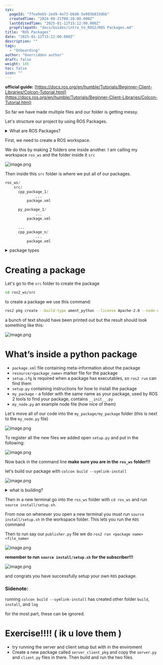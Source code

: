 ```yaml
---
sys:
  pageId: "7fea9eb5-2ed9-4e73-b6d6-5e093b833dbb"
  createdTime: "2024-08-21T00:28:00.000Z"
  lastEditedTime: "2025-01-12T15:12:00.000Z"
  propFilepath: "docs/Guides/intro_to_ROS2/ROS Packages.md"
title: "ROS Packages"
date: "2025-01-12T15:12:00.000Z"
description: ""
tags:
  - "Onboarding"
author: "Overridden author"
draft: false
weight: 145
toc: false
icon: ""
---
```


**official guide:** [https://docs.ros.org/en/humble/Tutorials/Beginner-Client-Libraries/Colcon-Tutorial.html](https://docs.ros.org/en/humble/Tutorials/Beginner-Client-Libraries/Colcon-Tutorial.html)

So far we have made multiple files and our folder is getting messy.

Let's structure our project by using ROS Packages.

<details>

<summary>What are ROS Packages?</summary>

ROS Packages are, as the name implies, packages of code that are highly sharable between ROS developers.

They consist of a folder, `package.xml` file, and source code

```python
      cpp_package_1/
		      ... imagine much code files here ..
          package.xml
```

</details>

First, we need to create a ROS workspace.

We do this by making 2 folders one inside another. I am calling my workspace `ros_ws` and the folder inside it `src`

![image.png](https://prod-files-secure.s3.us-west-2.amazonaws.com/d518164a-d88e-44d1-a4ee-3adb3bd8bce0/70706947-fd18-4537-a67b-e12946812d31/image.png?X-Amz-Algorithm=AWS4-HMAC-SHA256&X-Amz-Content-Sha256=UNSIGNED-PAYLOAD&X-Amz-Credential=ASIAZI2LB466QBAWDPU3%2F20250703%2Fus-west-2%2Fs3%2Faws4_request&X-Amz-Date=20250703T150949Z&X-Amz-Expires=3600&X-Amz-Security-Token=IQoJb3JpZ2luX2VjEA8aCXVzLXdlc3QtMiJIMEYCIQCeTqwvFE7nAwE4bcUrFvdTB9%2F63seOVEIH9zAsiHw6CAIhAJYuVYp3Xo3XFbs18QMoQByOa%2Fn0bvYezoKgPOByrNC8Kv8DCBgQABoMNjM3NDIzMTgzODA1IgyUaYjDlPADpsr6Hn4q3APCnrnS%2Fc8V0Fq0lQmxnucuteOAKF9E6KrjsJ9RpvF0qOdIlJiThGGQ2MT5DdwYORM5dwcXqHoDw0ls4ndmglxDMEBglPQm5%2FzYDqrH6m7CgwTnVRALU%2B%2FVFPQqGuCDYkewdeiHqEeZXw2YaBprh3jVPsWaAsaAABfw1anfyEepWfWZtOZrcitwEml6gi%2B4oPvtflnZ%2FxcrK%2BpANVhRIQAkustv%2F%2BxJaHISJ3gHN02z41%2BZjqWnAuedfghicqHD8838MWmGCyF03J7SmFwWJGngYXEf%2FtzVi5PJriuPlFGo%2FYU3%2Bf6aLDwHtCIcqPG%2FrYHwdDXi8uqyioSU43H8QOkY1Sz4fGf3dvBaB7AZtdYdeR0J83CQEFKbHH3Gz5ks55UinSdQRI%2Ff6Mo7yp%2BMzXU2Y%2BzcBBBdr4vtRvCvGScf93atHkLxaxD0KwErhNGO7mYKPeAzHEe52U2kscIOpfo2LyLEExiuSlcVSorVVtgAxDZGAhHBcZaPecFVfVEwz8to7sasbH888qA1YxZCOBfm8yeF56ydVS3hJoTKR837DEei6Iyo8s95TWS8miLTI8i0DOTsWjyKhxB1nLtvxlQdJJewrDdWB3zLK98rHcF2kr8cloPux%2FZoayPmPzCGuZrDBjqkAdNs%2B0F%2FwnZB%2B009xvn2dNaXzXnxtP8k1vSyN5ScCpd03fHqUm%2BVf2B1hdvAw1hCghbJ6gp%2FxCpLpRSYNWc3iNJ%2FRQ4JZ%2FZRO3T3mbBO22ZAcTbCPIsXWh4q1UEdK0mtPKW%2Fz32d1%2BHH%2BUN9r7bKTJ5kyU1%2B9MNDIfLbTqJsb2OHnXh3nfV%2BuUyv7DTsvNotqPON8xZwgLrXMZgH6zJY33ATn8Pw&X-Amz-Signature=a0ac38fb290e354943656812caef459b9e1a26273b93cf7780fa0b92fab50038&X-Amz-SignedHeaders=host&x-amz-checksum-mode=ENABLED&x-id=GetObject)

Then inside this `src` folder is where we put all of our packages.

```python
ros_ws/
    src/
      cpp_package_1/
		      ...
          package.xml

      py_package_1/
		      ...
          package.xml

      ...
      cpp_package_n/
		      ...
          package.xml

```

<details>

<summary>package types</summary>

packages can be either `C++` or python.

the intern file structure is different for each but for this guide we will stick to creating python packages

</details>

# Creating a package

Let's go to the `src` folder to create the package

```bash
cd ros2_ws/src
```

to create a package we use this command:

```bash
ros2 pkg create --build-type ament_python --license Apache-2.0 --node-name my_node my_package
```

a bunch of text should have been printed out but the result should look something like this:

![image.png](https://prod-files-secure.s3.us-west-2.amazonaws.com/d518164a-d88e-44d1-a4ee-3adb3bd8bce0/e6cf1e3f-8512-4a3e-b131-079f800bf3e8/image.png?X-Amz-Algorithm=AWS4-HMAC-SHA256&X-Amz-Content-Sha256=UNSIGNED-PAYLOAD&X-Amz-Credential=ASIAZI2LB466QBAWDPU3%2F20250703%2Fus-west-2%2Fs3%2Faws4_request&X-Amz-Date=20250703T150949Z&X-Amz-Expires=3600&X-Amz-Security-Token=IQoJb3JpZ2luX2VjEA8aCXVzLXdlc3QtMiJIMEYCIQCeTqwvFE7nAwE4bcUrFvdTB9%2F63seOVEIH9zAsiHw6CAIhAJYuVYp3Xo3XFbs18QMoQByOa%2Fn0bvYezoKgPOByrNC8Kv8DCBgQABoMNjM3NDIzMTgzODA1IgyUaYjDlPADpsr6Hn4q3APCnrnS%2Fc8V0Fq0lQmxnucuteOAKF9E6KrjsJ9RpvF0qOdIlJiThGGQ2MT5DdwYORM5dwcXqHoDw0ls4ndmglxDMEBglPQm5%2FzYDqrH6m7CgwTnVRALU%2B%2FVFPQqGuCDYkewdeiHqEeZXw2YaBprh3jVPsWaAsaAABfw1anfyEepWfWZtOZrcitwEml6gi%2B4oPvtflnZ%2FxcrK%2BpANVhRIQAkustv%2F%2BxJaHISJ3gHN02z41%2BZjqWnAuedfghicqHD8838MWmGCyF03J7SmFwWJGngYXEf%2FtzVi5PJriuPlFGo%2FYU3%2Bf6aLDwHtCIcqPG%2FrYHwdDXi8uqyioSU43H8QOkY1Sz4fGf3dvBaB7AZtdYdeR0J83CQEFKbHH3Gz5ks55UinSdQRI%2Ff6Mo7yp%2BMzXU2Y%2BzcBBBdr4vtRvCvGScf93atHkLxaxD0KwErhNGO7mYKPeAzHEe52U2kscIOpfo2LyLEExiuSlcVSorVVtgAxDZGAhHBcZaPecFVfVEwz8to7sasbH888qA1YxZCOBfm8yeF56ydVS3hJoTKR837DEei6Iyo8s95TWS8miLTI8i0DOTsWjyKhxB1nLtvxlQdJJewrDdWB3zLK98rHcF2kr8cloPux%2FZoayPmPzCGuZrDBjqkAdNs%2B0F%2FwnZB%2B009xvn2dNaXzXnxtP8k1vSyN5ScCpd03fHqUm%2BVf2B1hdvAw1hCghbJ6gp%2FxCpLpRSYNWc3iNJ%2FRQ4JZ%2FZRO3T3mbBO22ZAcTbCPIsXWh4q1UEdK0mtPKW%2Fz32d1%2BHH%2BUN9r7bKTJ5kyU1%2B9MNDIfLbTqJsb2OHnXh3nfV%2BuUyv7DTsvNotqPON8xZwgLrXMZgH6zJY33ATn8Pw&X-Amz-Signature=a6177a223136d56a1abf91154b9cd75303bc55429ea8b12e431904c799b20468&X-Amz-SignedHeaders=host&x-amz-checksum-mode=ENABLED&x-id=GetObject)

# What’s inside a python package

- `package.xml` file containing meta-information about the package
- `resource/<package_name>` marker file for the package
- `setup.cfg` is required when a package has executables, so `ros2 run` can find them
- `setup.py` containing instructions for how to install the package
- `my_package` - a folder with the same name as your package, used by ROS 2 tools to find your package, contains `__init__.py`
- `my_node.py` an example node file (how nice of them)

Let's move all of our code into the `my_package/my_package` folder (this is next to the `my_node.py` file)

![image.png](https://prod-files-secure.s3.us-west-2.amazonaws.com/d518164a-d88e-44d1-a4ee-3adb3bd8bce0/9ce58f11-0da9-4d3e-b86d-506a9685d378/image.png?X-Amz-Algorithm=AWS4-HMAC-SHA256&X-Amz-Content-Sha256=UNSIGNED-PAYLOAD&X-Amz-Credential=ASIAZI2LB466QBAWDPU3%2F20250703%2Fus-west-2%2Fs3%2Faws4_request&X-Amz-Date=20250703T150949Z&X-Amz-Expires=3600&X-Amz-Security-Token=IQoJb3JpZ2luX2VjEA8aCXVzLXdlc3QtMiJIMEYCIQCeTqwvFE7nAwE4bcUrFvdTB9%2F63seOVEIH9zAsiHw6CAIhAJYuVYp3Xo3XFbs18QMoQByOa%2Fn0bvYezoKgPOByrNC8Kv8DCBgQABoMNjM3NDIzMTgzODA1IgyUaYjDlPADpsr6Hn4q3APCnrnS%2Fc8V0Fq0lQmxnucuteOAKF9E6KrjsJ9RpvF0qOdIlJiThGGQ2MT5DdwYORM5dwcXqHoDw0ls4ndmglxDMEBglPQm5%2FzYDqrH6m7CgwTnVRALU%2B%2FVFPQqGuCDYkewdeiHqEeZXw2YaBprh3jVPsWaAsaAABfw1anfyEepWfWZtOZrcitwEml6gi%2B4oPvtflnZ%2FxcrK%2BpANVhRIQAkustv%2F%2BxJaHISJ3gHN02z41%2BZjqWnAuedfghicqHD8838MWmGCyF03J7SmFwWJGngYXEf%2FtzVi5PJriuPlFGo%2FYU3%2Bf6aLDwHtCIcqPG%2FrYHwdDXi8uqyioSU43H8QOkY1Sz4fGf3dvBaB7AZtdYdeR0J83CQEFKbHH3Gz5ks55UinSdQRI%2Ff6Mo7yp%2BMzXU2Y%2BzcBBBdr4vtRvCvGScf93atHkLxaxD0KwErhNGO7mYKPeAzHEe52U2kscIOpfo2LyLEExiuSlcVSorVVtgAxDZGAhHBcZaPecFVfVEwz8to7sasbH888qA1YxZCOBfm8yeF56ydVS3hJoTKR837DEei6Iyo8s95TWS8miLTI8i0DOTsWjyKhxB1nLtvxlQdJJewrDdWB3zLK98rHcF2kr8cloPux%2FZoayPmPzCGuZrDBjqkAdNs%2B0F%2FwnZB%2B009xvn2dNaXzXnxtP8k1vSyN5ScCpd03fHqUm%2BVf2B1hdvAw1hCghbJ6gp%2FxCpLpRSYNWc3iNJ%2FRQ4JZ%2FZRO3T3mbBO22ZAcTbCPIsXWh4q1UEdK0mtPKW%2Fz32d1%2BHH%2BUN9r7bKTJ5kyU1%2B9MNDIfLbTqJsb2OHnXh3nfV%2BuUyv7DTsvNotqPON8xZwgLrXMZgH6zJY33ATn8Pw&X-Amz-Signature=f31f7419f10efa21e8c28560ce1d4d8b41b225ce174bcca9732878bc1a04354d&X-Amz-SignedHeaders=host&x-amz-checksum-mode=ENABLED&x-id=GetObject)

To register all the new files we added open `setup.py` and put in the following:

![image.png](https://prod-files-secure.s3.us-west-2.amazonaws.com/d518164a-d88e-44d1-a4ee-3adb3bd8bce0/1cd7c262-4cae-4496-9d75-c178537d24a2/image.png?X-Amz-Algorithm=AWS4-HMAC-SHA256&X-Amz-Content-Sha256=UNSIGNED-PAYLOAD&X-Amz-Credential=ASIAZI2LB466QBAWDPU3%2F20250703%2Fus-west-2%2Fs3%2Faws4_request&X-Amz-Date=20250703T150949Z&X-Amz-Expires=3600&X-Amz-Security-Token=IQoJb3JpZ2luX2VjEA8aCXVzLXdlc3QtMiJIMEYCIQCeTqwvFE7nAwE4bcUrFvdTB9%2F63seOVEIH9zAsiHw6CAIhAJYuVYp3Xo3XFbs18QMoQByOa%2Fn0bvYezoKgPOByrNC8Kv8DCBgQABoMNjM3NDIzMTgzODA1IgyUaYjDlPADpsr6Hn4q3APCnrnS%2Fc8V0Fq0lQmxnucuteOAKF9E6KrjsJ9RpvF0qOdIlJiThGGQ2MT5DdwYORM5dwcXqHoDw0ls4ndmglxDMEBglPQm5%2FzYDqrH6m7CgwTnVRALU%2B%2FVFPQqGuCDYkewdeiHqEeZXw2YaBprh3jVPsWaAsaAABfw1anfyEepWfWZtOZrcitwEml6gi%2B4oPvtflnZ%2FxcrK%2BpANVhRIQAkustv%2F%2BxJaHISJ3gHN02z41%2BZjqWnAuedfghicqHD8838MWmGCyF03J7SmFwWJGngYXEf%2FtzVi5PJriuPlFGo%2FYU3%2Bf6aLDwHtCIcqPG%2FrYHwdDXi8uqyioSU43H8QOkY1Sz4fGf3dvBaB7AZtdYdeR0J83CQEFKbHH3Gz5ks55UinSdQRI%2Ff6Mo7yp%2BMzXU2Y%2BzcBBBdr4vtRvCvGScf93atHkLxaxD0KwErhNGO7mYKPeAzHEe52U2kscIOpfo2LyLEExiuSlcVSorVVtgAxDZGAhHBcZaPecFVfVEwz8to7sasbH888qA1YxZCOBfm8yeF56ydVS3hJoTKR837DEei6Iyo8s95TWS8miLTI8i0DOTsWjyKhxB1nLtvxlQdJJewrDdWB3zLK98rHcF2kr8cloPux%2FZoayPmPzCGuZrDBjqkAdNs%2B0F%2FwnZB%2B009xvn2dNaXzXnxtP8k1vSyN5ScCpd03fHqUm%2BVf2B1hdvAw1hCghbJ6gp%2FxCpLpRSYNWc3iNJ%2FRQ4JZ%2FZRO3T3mbBO22ZAcTbCPIsXWh4q1UEdK0mtPKW%2Fz32d1%2BHH%2BUN9r7bKTJ5kyU1%2B9MNDIfLbTqJsb2OHnXh3nfV%2BuUyv7DTsvNotqPON8xZwgLrXMZgH6zJY33ATn8Pw&X-Amz-Signature=87f03fa235b6a2cd18854f678deb465b8d84a8c3926653df56beb23443b4add6&X-Amz-SignedHeaders=host&x-amz-checksum-mode=ENABLED&x-id=GetObject)

Now back in the command line **make sure you are in the** **`ros_ws`** **folder!!!**

let's build our package with `colcon build --symlink-install`

![image.png](https://prod-files-secure.s3.us-west-2.amazonaws.com/d518164a-d88e-44d1-a4ee-3adb3bd8bce0/2f2a0d27-b173-48fd-b189-5f5c0ce65619/image.png?X-Amz-Algorithm=AWS4-HMAC-SHA256&X-Amz-Content-Sha256=UNSIGNED-PAYLOAD&X-Amz-Credential=ASIAZI2LB466QBAWDPU3%2F20250703%2Fus-west-2%2Fs3%2Faws4_request&X-Amz-Date=20250703T150949Z&X-Amz-Expires=3600&X-Amz-Security-Token=IQoJb3JpZ2luX2VjEA8aCXVzLXdlc3QtMiJIMEYCIQCeTqwvFE7nAwE4bcUrFvdTB9%2F63seOVEIH9zAsiHw6CAIhAJYuVYp3Xo3XFbs18QMoQByOa%2Fn0bvYezoKgPOByrNC8Kv8DCBgQABoMNjM3NDIzMTgzODA1IgyUaYjDlPADpsr6Hn4q3APCnrnS%2Fc8V0Fq0lQmxnucuteOAKF9E6KrjsJ9RpvF0qOdIlJiThGGQ2MT5DdwYORM5dwcXqHoDw0ls4ndmglxDMEBglPQm5%2FzYDqrH6m7CgwTnVRALU%2B%2FVFPQqGuCDYkewdeiHqEeZXw2YaBprh3jVPsWaAsaAABfw1anfyEepWfWZtOZrcitwEml6gi%2B4oPvtflnZ%2FxcrK%2BpANVhRIQAkustv%2F%2BxJaHISJ3gHN02z41%2BZjqWnAuedfghicqHD8838MWmGCyF03J7SmFwWJGngYXEf%2FtzVi5PJriuPlFGo%2FYU3%2Bf6aLDwHtCIcqPG%2FrYHwdDXi8uqyioSU43H8QOkY1Sz4fGf3dvBaB7AZtdYdeR0J83CQEFKbHH3Gz5ks55UinSdQRI%2Ff6Mo7yp%2BMzXU2Y%2BzcBBBdr4vtRvCvGScf93atHkLxaxD0KwErhNGO7mYKPeAzHEe52U2kscIOpfo2LyLEExiuSlcVSorVVtgAxDZGAhHBcZaPecFVfVEwz8to7sasbH888qA1YxZCOBfm8yeF56ydVS3hJoTKR837DEei6Iyo8s95TWS8miLTI8i0DOTsWjyKhxB1nLtvxlQdJJewrDdWB3zLK98rHcF2kr8cloPux%2FZoayPmPzCGuZrDBjqkAdNs%2B0F%2FwnZB%2B009xvn2dNaXzXnxtP8k1vSyN5ScCpd03fHqUm%2BVf2B1hdvAw1hCghbJ6gp%2FxCpLpRSYNWc3iNJ%2FRQ4JZ%2FZRO3T3mbBO22ZAcTbCPIsXWh4q1UEdK0mtPKW%2Fz32d1%2BHH%2BUN9r7bKTJ5kyU1%2B9MNDIfLbTqJsb2OHnXh3nfV%2BuUyv7DTsvNotqPON8xZwgLrXMZgH6zJY33ATn8Pw&X-Amz-Signature=580fc8ae3e1852f16038eaa0bd11c57e51bc321147320e24923ea125f9c730e0&X-Amz-SignedHeaders=host&x-amz-checksum-mode=ENABLED&x-id=GetObject)

<details>

<summary>what is building?</summary>

if you are a CS major at Rose-Hulman you will learn the answer to this in CSSE132

but TLDR; is it combines all the code files into one program that can be run easily 

</details>

Then in a new terminal go into the `ros_ws` folder with `cd ros_ws` and run `source install/setup.sh`. 

From now on whenever you open a new terminal you must run `source install/setup.sh` in the workspace folder. This lets you run the `ROS` command

Then to run say our `publisher.py` file we do `ros2 run <package name> <file_name>`

![image.png](https://prod-files-secure.s3.us-west-2.amazonaws.com/d518164a-d88e-44d1-a4ee-3adb3bd8bce0/4f4b1219-3a44-4632-aa0a-ce3471699f59/image.png?X-Amz-Algorithm=AWS4-HMAC-SHA256&X-Amz-Content-Sha256=UNSIGNED-PAYLOAD&X-Amz-Credential=ASIAZI2LB466QBAWDPU3%2F20250703%2Fus-west-2%2Fs3%2Faws4_request&X-Amz-Date=20250703T150949Z&X-Amz-Expires=3600&X-Amz-Security-Token=IQoJb3JpZ2luX2VjEA8aCXVzLXdlc3QtMiJIMEYCIQCeTqwvFE7nAwE4bcUrFvdTB9%2F63seOVEIH9zAsiHw6CAIhAJYuVYp3Xo3XFbs18QMoQByOa%2Fn0bvYezoKgPOByrNC8Kv8DCBgQABoMNjM3NDIzMTgzODA1IgyUaYjDlPADpsr6Hn4q3APCnrnS%2Fc8V0Fq0lQmxnucuteOAKF9E6KrjsJ9RpvF0qOdIlJiThGGQ2MT5DdwYORM5dwcXqHoDw0ls4ndmglxDMEBglPQm5%2FzYDqrH6m7CgwTnVRALU%2B%2FVFPQqGuCDYkewdeiHqEeZXw2YaBprh3jVPsWaAsaAABfw1anfyEepWfWZtOZrcitwEml6gi%2B4oPvtflnZ%2FxcrK%2BpANVhRIQAkustv%2F%2BxJaHISJ3gHN02z41%2BZjqWnAuedfghicqHD8838MWmGCyF03J7SmFwWJGngYXEf%2FtzVi5PJriuPlFGo%2FYU3%2Bf6aLDwHtCIcqPG%2FrYHwdDXi8uqyioSU43H8QOkY1Sz4fGf3dvBaB7AZtdYdeR0J83CQEFKbHH3Gz5ks55UinSdQRI%2Ff6Mo7yp%2BMzXU2Y%2BzcBBBdr4vtRvCvGScf93atHkLxaxD0KwErhNGO7mYKPeAzHEe52U2kscIOpfo2LyLEExiuSlcVSorVVtgAxDZGAhHBcZaPecFVfVEwz8to7sasbH888qA1YxZCOBfm8yeF56ydVS3hJoTKR837DEei6Iyo8s95TWS8miLTI8i0DOTsWjyKhxB1nLtvxlQdJJewrDdWB3zLK98rHcF2kr8cloPux%2FZoayPmPzCGuZrDBjqkAdNs%2B0F%2FwnZB%2B009xvn2dNaXzXnxtP8k1vSyN5ScCpd03fHqUm%2BVf2B1hdvAw1hCghbJ6gp%2FxCpLpRSYNWc3iNJ%2FRQ4JZ%2FZRO3T3mbBO22ZAcTbCPIsXWh4q1UEdK0mtPKW%2Fz32d1%2BHH%2BUN9r7bKTJ5kyU1%2B9MNDIfLbTqJsb2OHnXh3nfV%2BuUyv7DTsvNotqPON8xZwgLrXMZgH6zJY33ATn8Pw&X-Amz-Signature=5e03d93db4d787cccde9446864200476d0a33983a24a4bb9d6919645d5584380&X-Amz-SignedHeaders=host&x-amz-checksum-mode=ENABLED&x-id=GetObject)

**remember to run** **`source install/setup.sh`** **for the subscriber!!!**

![image.png](https://prod-files-secure.s3.us-west-2.amazonaws.com/d518164a-d88e-44d1-a4ee-3adb3bd8bce0/02121119-dad4-49ec-8356-c956108b4243/image.png?X-Amz-Algorithm=AWS4-HMAC-SHA256&X-Amz-Content-Sha256=UNSIGNED-PAYLOAD&X-Amz-Credential=ASIAZI2LB466QBAWDPU3%2F20250703%2Fus-west-2%2Fs3%2Faws4_request&X-Amz-Date=20250703T150949Z&X-Amz-Expires=3600&X-Amz-Security-Token=IQoJb3JpZ2luX2VjEA8aCXVzLXdlc3QtMiJIMEYCIQCeTqwvFE7nAwE4bcUrFvdTB9%2F63seOVEIH9zAsiHw6CAIhAJYuVYp3Xo3XFbs18QMoQByOa%2Fn0bvYezoKgPOByrNC8Kv8DCBgQABoMNjM3NDIzMTgzODA1IgyUaYjDlPADpsr6Hn4q3APCnrnS%2Fc8V0Fq0lQmxnucuteOAKF9E6KrjsJ9RpvF0qOdIlJiThGGQ2MT5DdwYORM5dwcXqHoDw0ls4ndmglxDMEBglPQm5%2FzYDqrH6m7CgwTnVRALU%2B%2FVFPQqGuCDYkewdeiHqEeZXw2YaBprh3jVPsWaAsaAABfw1anfyEepWfWZtOZrcitwEml6gi%2B4oPvtflnZ%2FxcrK%2BpANVhRIQAkustv%2F%2BxJaHISJ3gHN02z41%2BZjqWnAuedfghicqHD8838MWmGCyF03J7SmFwWJGngYXEf%2FtzVi5PJriuPlFGo%2FYU3%2Bf6aLDwHtCIcqPG%2FrYHwdDXi8uqyioSU43H8QOkY1Sz4fGf3dvBaB7AZtdYdeR0J83CQEFKbHH3Gz5ks55UinSdQRI%2Ff6Mo7yp%2BMzXU2Y%2BzcBBBdr4vtRvCvGScf93atHkLxaxD0KwErhNGO7mYKPeAzHEe52U2kscIOpfo2LyLEExiuSlcVSorVVtgAxDZGAhHBcZaPecFVfVEwz8to7sasbH888qA1YxZCOBfm8yeF56ydVS3hJoTKR837DEei6Iyo8s95TWS8miLTI8i0DOTsWjyKhxB1nLtvxlQdJJewrDdWB3zLK98rHcF2kr8cloPux%2FZoayPmPzCGuZrDBjqkAdNs%2B0F%2FwnZB%2B009xvn2dNaXzXnxtP8k1vSyN5ScCpd03fHqUm%2BVf2B1hdvAw1hCghbJ6gp%2FxCpLpRSYNWc3iNJ%2FRQ4JZ%2FZRO3T3mbBO22ZAcTbCPIsXWh4q1UEdK0mtPKW%2Fz32d1%2BHH%2BUN9r7bKTJ5kyU1%2B9MNDIfLbTqJsb2OHnXh3nfV%2BuUyv7DTsvNotqPON8xZwgLrXMZgH6zJY33ATn8Pw&X-Amz-Signature=2df079889d609f9d66b9cbc1dd720332531aaa4696174ef62f226f0e97336c68&X-Amz-SignedHeaders=host&x-amz-checksum-mode=ENABLED&x-id=GetObject)

and congrats you have successfully setup your own `ROS` package.

### Sidenote:

running `colcon build --symlink-install` has created other folder `build`, `install`, and `log`

for the most part, these can be ignored.

# Exercise!!!! ( ik u love them )

- try running the server and client setup but with in the enviroment
- Create a new package called `server_client_pkg` and copy the `server.py` and `client.py` files in there. Then build and run the two files.
